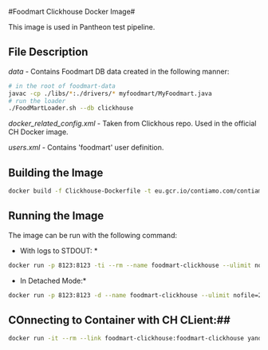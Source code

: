 #Foodmart Clickhouse Docker Image#

This image is used in Pantheon test pipeline.

## File Description ##

*data* - Contains Foodmart DB data created in the following manner:

```bash
# in the root of foodmart-data
javac -cp ./libs/*:./drivers/* myfoodmart/MyFoodmart.java
# run the loader
./FoodMartLoader.sh --db clickhouse
```

*docker_related_config.xml* - Taken from Clickhous repo. Used in the official CH Docker image.

*users.xml* - Contains 'foodmart' user definition.

## Building the Image ##

```bash
docker build -f Clickhouse-Dockerfile -t eu.gcr.io/contiamo.com/contiamo/pantheon-db:foodmart-clickhouse .
```

## Running the Image ##

The image can be run with the following command:

* With logs to STDOUT: *

```bash
docker run -p 8123:8123 -ti --rm --name foodmart-clickhouse --ulimit nofile=262144:262144 eu.gcr.io/contiamo.com/contiamo/pantheon-db:foodmart-clickhouse
```

* In Detached Mode:*

```bash
docker run -p 8123:8123 -d --name foodmart-clickhouse --ulimit nofile=262144:262144 eu.gcr.io/contiamo.com/contiamo/pantheon-db:foodmart-clickhouse
```

## COnnecting to Container with CH CLient:##

```bash
docker run -it --rm --link foodmart-clickhouse:foodmart-clickhouse yandex/clickhouse-client --host foodmart-clickhouse
```
